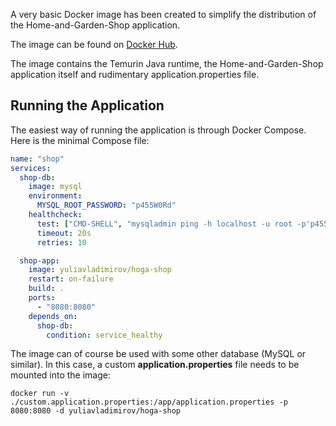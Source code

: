 A very basic Docker image has been created to simplify the distribution of the Home-and-Garden-Shop application.

The image can be found on [Docker Hub](https://hub.docker.com/r/yuliavladimirov/hoga-shop).

The image contains the Temurin Java runtime, the Home-and-Garden-Shop application itself and rudimentary application.properties file.

## Running the Application

The easiest way of running the application is through Docker Compose. Here is the minimal Compose file:

```yaml
name: "shop"
services:
  shop-db:
    image: mysql
    environment:
      MYSQL_ROOT_PASSWORD: "p455W0Rd"
    healthcheck:
      test: ["CMD-SHELL", "mysqladmin ping -h localhost -u root -p'p455W0Rd'"]
      timeout: 20s
      retries: 10

  shop-app:
    image: yuliavladimirov/hoga-shop
    restart: on-failure
    build: .
    ports:
      - "8080:8080"
    depends_on:
      shop-db:
        condition: service_healthy
```

The image can of course be used with some other database (MySQL or similar). In this case, a custom __application.properties__ file needs to be mounted into the image:

`docker run -v ./custom.application.properties:/app/application.properties -p 8080:8080 -d yuliavladimirov/hoga-shop`


